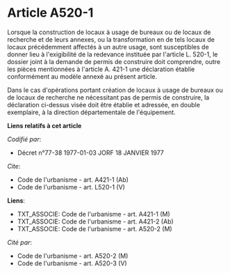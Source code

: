 # Article A520-1

Lorsque la construction de locaux à usage de bureaux ou de locaux de recherche et de leurs annexes, ou la transformation en
de tels locaux de locaux précédemment affectés à un autre usage, sont susceptibles de donner lieu à l'exigibilité de la
redevance instituée par l'article L. 520-1, le dossier joint à la demande de permis de construire doit comprendre, outre les
pièces mentionnées à l'article A. 421-1 une déclaration établie conformément au modèle annexé au présent article. 

Dans le cas d'opérations portant création de locaux à usage de bureaux ou de locaux de recherche ne nécessitant pas de permis
de construire, la déclaration ci-dessus visée doit être établie et adressée, en double exemplaire, à la direction
départementale de l'équipement.

**Liens relatifs à cet article**

_Codifié par_:

  - Décret n°77-38 1977-01-03 JORF 18 JANVIER 1977

_Cite_:

  - Code de l'urbanisme - art. A421-1 (Ab)
  - Code de l'urbanisme - art. L520-1 (V)

**Liens**:

  - TXT_ASSOCIE: Code de l'urbanisme - art. A421-1 (M)
  - TXT_ASSOCIE: Code de l'urbanisme - art. A421-2 (Ab)
  - TXT_ASSOCIE: Code de l'urbanisme - art. A520-2 (M)

_Cité par_:

  - Code de l'urbanisme - art. A520-2 (M)
  - Code de l'urbanisme - art. A520-3 (V)
